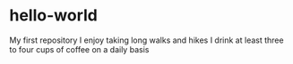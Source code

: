 # hello-world
My first repository 
I enjoy taking long walks and hikes 
I drink at least three to four cups of coffee on a daily basis 
